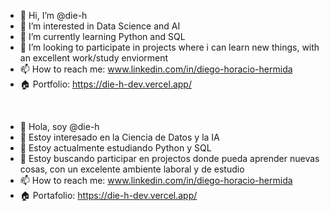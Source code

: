 - 👋 Hi, I’m @die-h
- 👀 I’m interested in Data Science and AI
- 🌱 I’m currently learning Python and SQL
- 💞️ I’m looking to participate in projects where i can learn new things, with an excellent work/study enviorment
- 📫 How to reach me: www.linkedin.com/in/diego-horacio-hermida 
- 🏠 Portfolio: https://die-h-dev.vercel.app/
<br/>

- 👋 Hola, soy @die-h
- 👀 Estoy interesado en la Ciencia de Datos y la IA
- 🌱 Estoy actualmente estudiando Python y SQL
- 💞️ Estoy buscando participar en projectos donde pueda aprender nuevas cosas, con un excelente ambiente laboral y de estudio
- 📫 How to reach me: www.linkedin.com/in/diego-horacio-hermida
- 🏠 Portafolio: https://die-h-dev.vercel.app/

<!---
die-h/die-h is a ✨ special ✨ repository because its `README.md` (this file) appears on your GitHub profile.
You can click the Preview link to take a look at your changes.
--->
